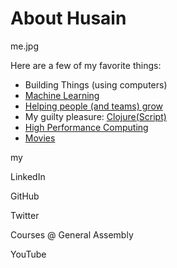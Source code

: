 

# About Husain

me.jpg

Here are a few of my favorite things: 

- Building Things (using computers)
- [Machine Learning](/blog/Machine_Learning)
- [Helping people (and teams) grow](https://generalassemb.ly/instructors/husain-al-mohssen/11766)
- My guilty pleasure: [Clojure(Script)](http://clojure.org)
- [High Performance Computing](http://web.mit.edu/husain/www/)
- [Movies](/blog/Movies)   


my

LinkedIn

GitHub

Twitter

Courses @ General Assembly 

YouTube



